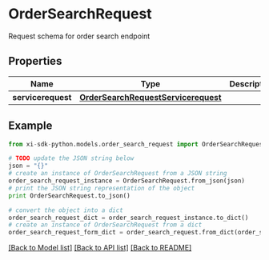 # OrderSearchRequest

Request schema for order search endpoint

## Properties

Name | Type | Description | Notes
------------ | ------------- | ------------- | -------------
**servicerequest** | [**OrderSearchRequestServicerequest**](OrderSearchRequestServicerequest.md) |  | [optional] 

## Example

```python
from xi-sdk-python.models.order_search_request import OrderSearchRequest

# TODO update the JSON string below
json = "{}"
# create an instance of OrderSearchRequest from a JSON string
order_search_request_instance = OrderSearchRequest.from_json(json)
# print the JSON string representation of the object
print OrderSearchRequest.to_json()

# convert the object into a dict
order_search_request_dict = order_search_request_instance.to_dict()
# create an instance of OrderSearchRequest from a dict
order_search_request_form_dict = order_search_request.from_dict(order_search_request_dict)
```
[[Back to Model list]](../README.md#documentation-for-models) [[Back to API list]](../README.md#documentation-for-api-endpoints) [[Back to README]](../README.md)


